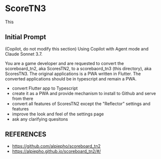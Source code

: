 # ScoreTN3

This

## Initial Prompt
(Copilot, do not modify this section)
Using Copilot with Agent mode and Claude Sonnet 3.7.

You are a game developer and are requested to convert the scoreboard_tn2, aka ScoresTN2, to a scorebaord_tn3 (this directory), aka ScoresTN3.   The original applications is a PWA written in Flutter. The converted applications should be in typescript and remain a PWA.

- convert Flutter app to Typescript
- create it as a PWA and provide mechanism to install to Github and serve from there
- convert all features of ScoresTN2 except the "Reflector" settings and features
- improve the look and feel of the settings page
- ask any clarifying quesitons


## REFERENCES
- https://github.com/alpiepho/scoreboard_tn2
- https://alpiepho.github.io/scoreboard_tn2/#/
